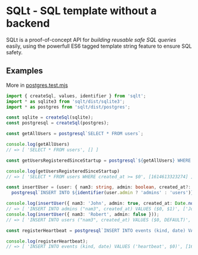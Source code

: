 # SQLt - SQL template without a backend

SQLt is a proof-of-concept API for *building reusable safe SQL queries* easily, using
the powerfull ES6 tagged template string feature to ensure SQL safety.

## Examples

More in [postgres.test.mjs](./tests/postgres.test.mjs)

```ts
import { createSql, values, identifier } from 'sqlt';
import * as sqlite3 from 'sqlt/dist/sqlite3';
import * as postgres from 'sqlt/dist/postgres';

const sqlite = createSql(sqlite);
const postgresql = createSql(postgres);

const getAllUsers = postgresql`SELECT * FROM users`;

console.log(getAllUsers)
// => [ 'SELECT * FROM users', [] ]

const getUsersRegisteredSinceStartup = postgresql`${getAllUsers} WHERE created_at >= ${Date.now()}`;

console.log(getUsersRegisteredSinceStartup)
// => [ 'SELECT * FROM users WHERE created_at >= $0', [1614613323274] ]

const insertUser = (user: { nam3: string, admin: boolean, created_at?: number }) =>
  postgresql`INSERT INTO ${identifier(user.admin ? 'admins' : 'users')} ${values(user, 'nam3', 'created_at')}`;

console.log(insertUser({ nam3: 'John', admin: true, created_at: Date.now() }));
// => [ 'INSERT INTO admins ("nam3", created_at) VALUES ($0, $1)', ['John', 1614613323275] ]
console.log(insertUser({ nam3: 'Robert', admin: false }));
// => [ 'INSERT INTO users ("nam3", created_at) VALUES ($0, DEFAULT)', ['Robert'] ]

const registerHeartbeat = postgresql`INSERT INTO events (kind, date) VALUES ('heartbeat', ${() => Date.now()})`;

console.log(registerHeartbeat);
// => [ 'INSERT INTO events (kind, date) VALUES ('heartbeat', $0)', [1614613323277] ]
```
